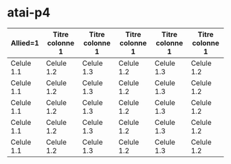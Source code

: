 # atai-p4

Allied=1 | Titre colonne 1 | Titre colonne 1 | Titre colonne 1 | Titre colonne 1 | Titre colonne 1 
 --- | --- | --- | --- | --- | --- 
Celule 1.1 | Celule 1.2 | Celule 1.3 | Celule 1.2 | Celule 1.3 | Celule 1.2 
Celule 1.1 | Celule 1.2 | Celule 1.3 | Celule 1.2 | Celule 1.3 | Celule 1.2 
Celule 1.1 | Celule 1.2 | Celule 1.3 | Celule 1.2 | Celule 1.3 | Celule 1.2 
Celule 1.1 | Celule 1.2 | Celule 1.3 | Celule 1.2 | Celule 1.3 | Celule 1.2 
Celule 1.1 | Celule 1.2 | Celule 1.3 | Celule 1.2 | Celule 1.3 | Celule 1.2 
